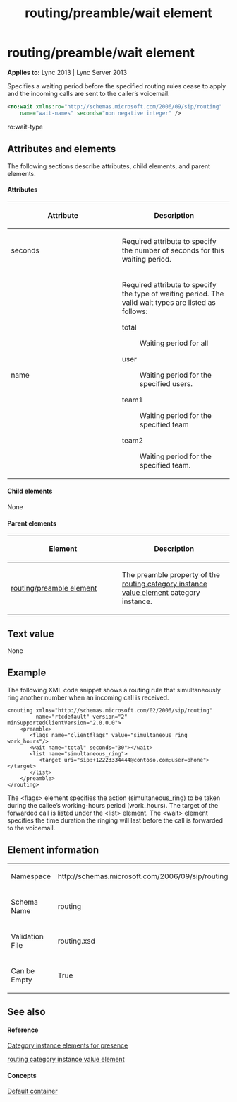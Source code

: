 ﻿---
title: routing/preamble/wait element
TOCTitle: routing/preamble/wait element
ms:assetid: 0332a6ca-7d3d-4cc2-928d-5266da5c5d50
ms:mtpsurl: https://msdn.microsoft.com/en-us/library/Dn454782(v=office.15)
ms:contentKeyID: 57093669
ms.date: 07/24/2014
mtps_version: v=office.15
dev_langs:
- xml
---

# routing/preamble/wait element


**Applies to:** Lync 2013 | Lync Server 2013

Specifies a waiting period before the specified routing rules cease to apply and the incoming calls are sent to the caller’s voicemail.

```xml
<ro:wait xmlns:ro="http://schemas.microsoft.com/2006/09/sip/routing"
    name="wait-names" seconds="non negative integer" />
```

ro:wait-type

## Attributes and elements

The following sections describe attributes, child elements, and parent elements.

#### Attributes

<table>
<colgroup>
<col style="width: 50%" />
<col style="width: 50%" />
</colgroup>
<thead>
<tr class="header">
<th><p>Attribute</p></th>
<th><p>Description</p></th>
</tr>
</thead>
<tbody>
<tr class="odd">
<td><p>seconds</p></td>
<td><p>Required attribute to specify the number of seconds for this waiting period.</p></td>
</tr>
<tr class="even">
<td><p>name</p></td>
<td><p>Required attribute to specify the type of waiting period. The valid wait types are listed as follows:</p>
<dl>
<dt>total</dt>
<dd><p>Waiting period for all</p>
</dd>
<dt>user</dt>
<dd><p>Waiting period for the specified users.</p>
</dd>
<dt>team1</dt>
<dd><p>Waiting period for the specified team</p>
</dd>
<dt>team2</dt>
<dd><p>Waiting period for the specified team.</p>
</dd>
</dl></td>
</tr>
</tbody>
</table>


#### Child elements

None

#### Parent elements

<table>
<colgroup>
<col style="width: 50%" />
<col style="width: 50%" />
</colgroup>
<thead>
<tr class="header">
<th><p>Element</p></th>
<th><p>Description</p></th>
</tr>
</thead>
<tbody>
<tr class="odd">
<td><p><a href="routing-preamble-element.md">routing/preamble element</a></p></td>
<td><p>The preamble property of the <a href="routing-category-instance-value-element.md">routing category instance value element</a> category instance.</p></td>
</tr>
</tbody>
</table>


## Text value

None

## Example

The following XML code snippet shows a routing rule that simultaneously ring another number when an incoming call is received.

    <routing xmlns="http://schemas.microsoft.com/02/2006/sip/routing" 
             name="rtcdefault" version="2" minSupportedClientVersion="2.0.0.0">
        <preamble>
           <flags name="clientflags" value="simultaneous_ring work_hours"/>
           <wait name="total" seconds="30"></wait>
           <list name="simultaneous_ring">
              <target uri="sip:+12223334444@contoso.com;user=phone"></target>
           </list>
        </preamble>
    </routing>

The \<flags\> element specifies the action (simultaneous\_ring) to be taken during the callee’s working-hours period (work\_hours). The target of the forwarded call is listed under the \<list\> element. The \<wait\> element specifies the time duration the ringing will last before the call is forwarded to the voicemail.

## Element information

<table>
<colgroup>
<col style="width: 50%" />
<col style="width: 50%" />
</colgroup>
<tbody>
<tr class="odd">
<td><p>Namespace</p></td>
<td><p>http://schemas.microsoft.com/2006/09/sip/routing</p></td>
</tr>
<tr class="even">
<td><p>Schema Name</p></td>
<td><p>routing</p></td>
</tr>
<tr class="odd">
<td><p>Validation File</p></td>
<td><p>routing.xsd</p></td>
</tr>
<tr class="even">
<td><p>Can be Empty</p></td>
<td><p>True</p></td>
</tr>
</tbody>
</table>


## See also

#### Reference

[Category instance elements for presence](category-instance-elements-for-presence.md)

[routing category instance value element](routing-category-instance-value-element.md)

#### Concepts

[Default container](default-container.md)

